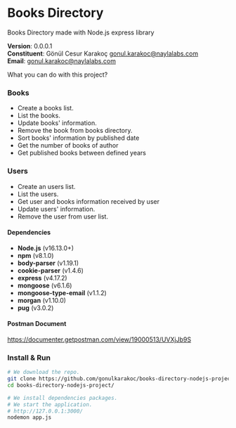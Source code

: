 # Books Directory

Books Directory made with Node.js express library

**Version**: 0.0.0.1\
**Constituent**: Gönül Cesur Karakoç <gonul.karakoc@naylalabs.com>\
**Email**: gonul.karakoc@naylalabs.com

What you can do with this project?

### Books
- Create a books list.
- List the books.
- Update books' information.
- Remove the book from books directory.
- Sort books' information by published date
- Get the number of books of author
- Get published books between defined years

### Users
- Create an users list.
- List the users.
- Get user and books information received by user
- Update users' information.
- Remove the user from user list.

#### Dependencies
- **Node.js** (v16.13.0+)
- **npm** (v8.1.0)
- **body-parser** (v1.19.1)
- **cookie-parser** (v1.4.6)
- **express** (v4.17.2)
- **mongoose** (v6.1.6)
- **mongoose-type-email** (v1.1.2)
- **morgan** (v1.10.0)
- **pug** (v3.0.2)

#### Postman Document
https://documenter.getpostman.com/view/19000513/UVXjJb9S

### Install & Run

```bash
# We download the repo.
git clone https://github.com/gonulkarakoc/books-directory-nodejs-project
cd books-directory-nodejs-project/

# We install dependencies packages.
# We start the application.
# http://127.0.0.1:3000/
nodemon app.js
```


